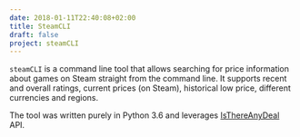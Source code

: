```yaml
---
date: 2018-01-11T22:40:08+02:00
title: SteamCLI
draft: false
project: steamCLI
---
```

`steamCLI` is a command line tool that allows searching for price information about 
games on Steam straight from the command line. It supports recent and overall ratings,
current prices (on Steam), historical low price, different currencies and regions.

The tool was written purely in Python 3.6 and leverages 
[IsThereAnyDeal](https://isthereanydeal.com/) API.